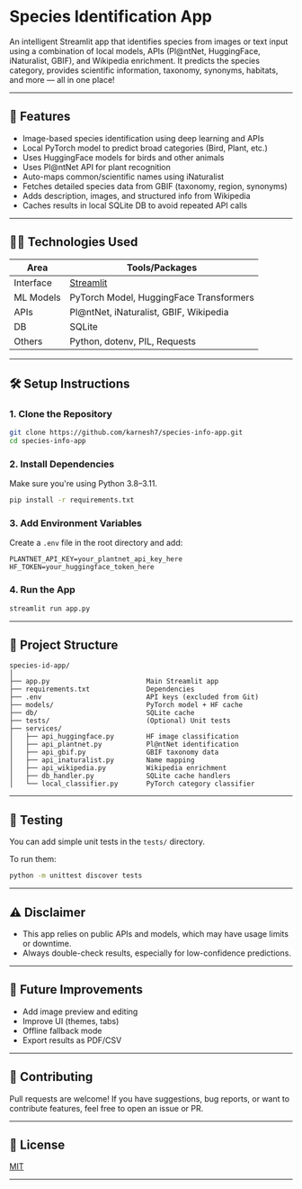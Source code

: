 # Species Identification App

An intelligent Streamlit app that identifies species from images or text input using a combination of local models, APIs (Pl\@ntNet, HuggingFace, iNaturalist, GBIF), and Wikipedia enrichment. It predicts the species category, provides scientific information, taxonomy, synonyms, habitats, and more — all in one place!

---

## 🚀 Features

* Image-based species identification using deep learning and APIs
* Local PyTorch model to predict broad categories (Bird, Plant, etc.)
* Uses HuggingFace models for birds and other animals
* Uses Pl\@ntNet API for plant recognition
* Auto-maps common/scientific names using iNaturalist
* Fetches detailed species data from GBIF (taxonomy, region, synonyms)
* Adds description, images, and structured info from Wikipedia
* Caches results in local SQLite DB to avoid repeated API calls

---

## 🧑‍💻 Technologies Used

| Area      | Tools/Packages                            |
| --------- | ----------------------------------------- |
| Interface | [Streamlit](https://streamlit.io)         |
| ML Models | PyTorch Model, HuggingFace Transformers |
| APIs      | Pl\@ntNet, iNaturalist, GBIF, Wikipedia   |
| DB        | SQLite                                    |
| Others    | Python, dotenv, PIL, Requests             |

---

## 🛠️ Setup Instructions

### 1. Clone the Repository

```bash
git clone https://github.com/karnesh7/species-info-app.git
cd species-info-app
```

### 2. Install Dependencies

Make sure you're using Python 3.8–3.11.

```bash
pip install -r requirements.txt
```

### 3. Add Environment Variables

Create a `.env` file in the root directory and add:

```
PLANTNET_API_KEY=your_plantnet_api_key_here
HF_TOKEN=your_huggingface_token_here
```

### 4. Run the App

```bash
streamlit run app.py
```

---

## 📁 Project Structure

```
species-id-app/
│
├── app.py                        Main Streamlit app
├── requirements.txt              Dependencies
├── .env                          API keys (excluded from Git)
├── models/                       PyTorch model + HF cache
├── db/                           SQLite cache
├── tests/                        (Optional) Unit tests
├── services/
│   ├── api_huggingface.py        HF image classification
│   ├── api_plantnet.py           Pl@ntNet identification
│   ├── api_gbif.py               GBIF taxonomy data
│   ├── api_inaturalist.py        Name mapping
│   ├── api_wikipedia.py          Wikipedia enrichment
│   ├── db_handler.py             SQLite cache handlers
│   └── local_classifier.py       PyTorch category classifier
```

---

## 🧪 Testing

You can add simple unit tests in the `tests/` directory.

To run them:

```bash
python -m unittest discover tests
```

---

## ⚠️ Disclaimer

* This app relies on public APIs and models, which may have usage limits or downtime.
* Always double-check results, especially for low-confidence predictions.

---

## 🧠 Future Improvements

* Add image preview and editing
* Improve UI (themes, tabs)
* Offline fallback mode
* Export results as PDF/CSV

---

## 🤝 Contributing

Pull requests are welcome! If you have suggestions, bug reports, or want to contribute features, feel free to open an issue or PR.

---

## 📄 License

[MIT](LICENSE)

---
